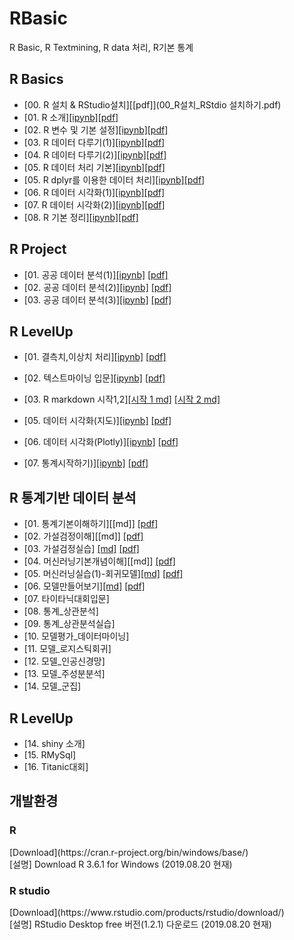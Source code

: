 # RBasic
R Basic, R Textmining, R data 처리, R기본 통계

## R Basics
* [00. R 설치 & RStudio설치][[pdf]](00_R설치_RStdio 설치하기.pdf)
* [01. R 소개][[ipynb]](./RBasic_Source/RBasic01_withR.ipynb)[[pdf]](./pdf/01_RBasic01_withR.pdf)
* [02. R 변수 및 기본 설정][[ipynb]](./RBasic_Source/RBasic02_var_vector_withR.ipynb)[[pdf]](./pdf/02_RBasic02_var_vector_withR.pdf)
* [03. R 데이터 다루기(1)][[ipynb]](./RBasic_Source/RBasic03_data_withR.ipynb)[[pdf]](./pdf/03_RBasic03_data_withR.pdf)
* [04. R 데이터 다루기(2)][[ipynb]](./RBasic_Source/RBasic04_data_dplyr_withR.ipynb)[[pdf]](./pdf/04_RBasic04_data_dplyr_withR.pdf)
* [05. R 데이터 처리 기본][[ipynb]](./RBasic_Source/RBasic05_dataHandle_withR.ipynb)[[pdf]](./pdf/05_RBasic05_dataHandle_withR.pdf)
* [05. R dplyr를 이용한 데이터 처리][[ipynb]](./RBasic_Source/RBasic05_dplyr_withR.ipynb)[[pdf]](./pdf/05_RBasic05_dplyr_withR.pdf)
* [06. R 데이터 시각화(1)][[ipynb]](./RBasic_Source/RBasic06_dataVis01_withR.ipynb)[[pdf]](./pdf/06_RBasic06_dataVis01_withR.pdf)
* [07. R 데이터 시각화(2)][[ipynb]](./RBasic_Source/RBasic07_dataVis02_withR.ipynb)[[pdf]](./pdf/07_RBasic07_dataVis02_withR.pdf)
* [08. R 기본 정리][[ipynb]](./RLevelUp_Source/RBasic08_Basic_withR.ipynb)[[pdf]](./pdf/08_RBasic08_Basic_withR.pdf)

## R Project
* [01. 공공 데이터 분석(1)][[ipynb]](RProject01A_dplyr_withdoit_v11.ipynb) [[pdf]](RProject01A_dplyr_withdoit_v11_1908.pdf)
* [02. 공공 데이터 분석(2)][[ipynb]](RProject01B_dplyr_ggplot_withdoit.ipynb) [[pdf]](RProject01B_dplyr_ggplot_withdoit.pdf)
* [03. 공공 데이터 분석(3)][[ipynb]](RProject01C_dplyr_ggplot_withdoit.ipynb) [[pdf]](RProject01C_dplyr_ggplot_withdoit.pdf)

## R LevelUp
* [01. 결측치,이상치 처리][[ipynb]](./RLevelUp_Source/) [[pdf]](./pdf/RLevelUp01_Data_MissingVal.pdf)
* [02. 텍스트마이닝 입문][[ipynb]](./RLevelUp_Source/) [[pdf]](./pdf/RLevelUp02_TextMining.pdf)
* [03. R markdown 시작1,2][[시작 1 md]](./RLevelUp_Source/RLevelUp03_practice.md) [[시작 2 md]](./RLevelUp_Source/RLevelUp04_practice.md)

* [05. 데이터 시각화(지도)][[ipynb]](./RLevelUp_Source/RLevelUp05_DataVis_1908_v10.md) [[pdf]](./pdf/RLevelUp05_DataVis.pdf)
* [06. 데이터 시각화(Plotly)][[ipynb]](./RLevelUp_Source/RLevelUp06_Plotly.ipynb) [[pdf]](./pdf/RLevelUp06_Plotly.pdf)
* [07. 통계시작하기)][[ipynb]](./RLevelUp_Source/RLevelUp07_Stat.ipynb) [[pdf]](./pdf/RLevelUp07_Stat.pdf)

## R 통계기반 데이터 분석
* [01. 통계기본이해하기][[md]] [[pdf]](./pdf/Stat01_01_Basic_Summary_180928.pdf)
* [02. 가설검정이해][[md]] [[pdf]](./pdf/Stat01_02_가설검정예.pdf)
* [03. 가설검정실습] [[md]](./R_STAT_ANALYSIS/R_ML_STAT_01.md) [[pdf]](./pdf/R_ML_STAT_01.pdf) 
* [04. 머신러닝기본개념이해][[md]] [[pdf]](./pdf/Stat01_03_ML_Basic.pdf)
* [05. 머신러닝실습(1)-회귀모델][[md]](./R_STAT_ANALYSIS/R_ML_STAT_03_firstModel.md) [[pdf]](./pdf/R_ML_STAT_03_firstmodel.pdf)
* [06. 모델만들어보기][[md]](./R_STAT_ANALYSIS/R_ML_STAT_02_logit_model.md) [[pdf]](./pdf/R_ML_STAT_02_model.pdf) 
* [07. 타이타닉대회입문]
* [08. 통계_상관분석]
* [09. 통계_상관분석실습]
* [10. 모델평가_데이터마이닝]
* [11. 모델_로지스틱회귀]
* [12. 모델_인공신경망]
* [13. 모델_주성분분석]
* [14. 모델_군집]

## R LevelUp
* [14. shiny 소개]
* [15. RMySql]
* [16. Titanic대회]

## 개발환경

<h3> R </h3>
[Download](https://cran.r-project.org/bin/windows/base/)
<br>
[설명] Download R 3.6.1 for Windows (2019.08.20 현재)

<h3> R studio </h3>
[Download](https://www.rstudio.com/products/rstudio/download/)
<br>
[설명] RStudio Desktop free 버전(1.2.1) 다운로드 (2019.08.20 현재)

